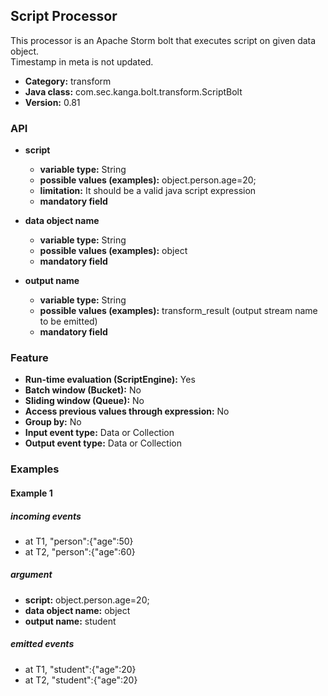 Script Processor
----------------------

This processor is an Apache Storm bolt that executes script on given data object.<br>
Timestamp in meta is not updated.

* __Category:__ transform
* __Java class:__ com.sec.kanga.bolt.transform.ScriptBolt
* __Version:__ 0.81

### API

* __script__
    * __variable type:__ String
    * __possible values (examples):__ object.person.age=20;
    * __limitation:__ It should be a valid java script expression
    * __mandatory field__

* __data object name__
    * __variable type:__ String
    * __possible values (examples):__ object
    * __mandatory field__

* __output name__
    * __variable type:__ String
    * __possible values (examples):__ transform_result (output stream name to be emitted)
    * __mandatory field__


### Feature

* __Run-time evaluation (ScriptEngine):__ Yes
* __Batch window (Bucket):__ No
* __Sliding window (Queue):__ No
* __Access previous values through expression:__ No
* __Group by:__ No
* __Input event type:__ Data or Collection
* __Output event type:__ Data or Collection


### Examples

#### Example 1

##### incoming events
* at T1, "person":{"age":50}
* at T2, "person":{"age":60}

##### argument
* __script:__ object.person.age=20;
* __data object name:__ object
* __output name:__ student

##### emitted events
* at T1, "student":{"age":20}
* at T2, "student":{"age":20}